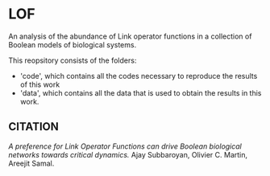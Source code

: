 # LOF

An analysis of the abundance of Link operator functions in a collection of Boolean models of biological systems.

This reopsitory consists of the folders: 
- 'code', which contains all the codes necessary to reproduce the results of this work
- 'data', which contains all the data that is used to obtain the results in this work.  

## CITATION
*A preference for Link Operator Functions can drive Boolean biological networks towards critical dynamics.* Ajay Subbaroyan, Olivier C. Martin, Areejit Samal.

